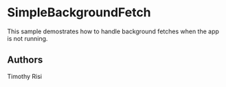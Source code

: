SimpleBackgroundFetch
==============
This sample demostrates how to handle background fetches when the app is not running.

Authors
-------
Timothy Risi